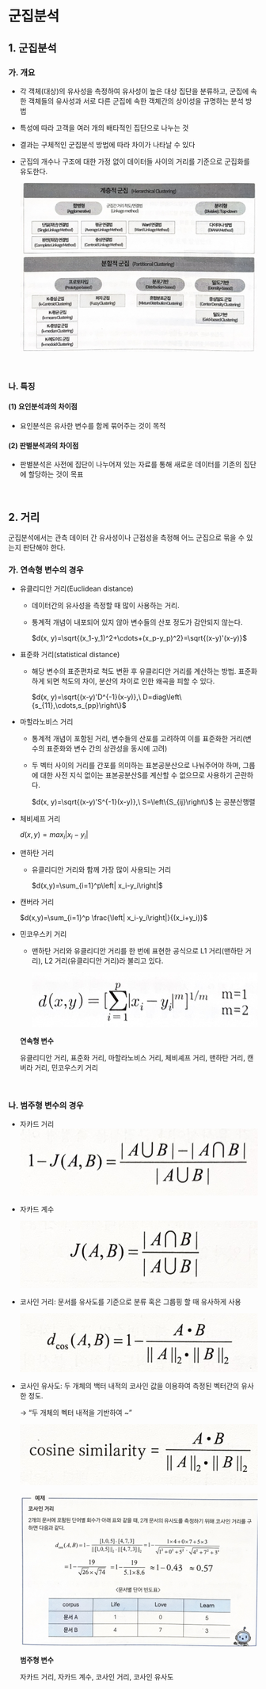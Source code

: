 # 군집분석

## 1. 군집분석

### 가. 개요

- 각 객체(대상)의 유사성을 측정하여 유사성이 높은 대상 집단을 분류하고, 군집에 속한 객체들의 유사성과 서로 다른 군집에 속한 객체간의 상이성을 규명하는 분석 방법

- 특성에 따라 고객을 여러 개의 배타적인 집단으로 나누는 것
  
- 결과는 구체적인 군집분석 방법에 따라 차이가 나타날 수 있다
  
- 군집의 개수나 구조에 대한 가정 없이 데이터들 사이의 거리를 기준으로 군집화를 유도한다.
    
    ![](../_images/Clustering/Clustering_19.jpeg)
    
</br>

### 나. 특징

#### (1) 요인분석과의 차이점

- 요인분석은 유사한 변수를 함께 묶어주는 것이 목적

#### (2) 판별분석과의 차이점

- 판별분석은 사전에 집단이 나누어져 있는 자료를 통해 새로운 데이터를 기존의 집단에 할당하는 것이 목표

</br>

## 2. 거리

군집분석에서는 관측 데이터 간 유사성이나 근접성을 측정해 어느 군집으로 묶을 수 있는지 판단해야 한다.

### 가. 연속형 변수의 경우

- 유클리디안 거리(Euclidean distance)
    - 데이터간의 유사성을 측정할 때 많이 사용하는 거리.
    - 통계적 개념이 내포되어 있지 않아 변수들의 산포 정도가 감안되지 않는다.
        
        $d(x, y)=\sqrt{(x_1-y_1)^2+\cdots+(x_p-y_p)^2}=\sqrt{(x-y)'(x-y)}$
        

- 표준화 거리(statistical distance)
    - 해당 변수의 표준편차로 척도 변환 후 유클리디안 거리를 계산하는 방법. 표준화하게 되면 척도의 차이, 분산의 차이로 인한 왜곡을 피할 수 있다.
        
        $d(x, y)=\sqrt{(x-y)'D^{-1}(x-y)},\ D=diag\left\{s_{11},\cdots,s_{pp}\right\}$
        

- 마할라노비스 거리
    - 통계적 개념이 포함된 거리, 변수들의 산포를 고려하여 이를 표준화한 거리(변수의 표준화와 변수 간의 상관성을 동시에 고려)
    - 두 벡터 사이의 거리를 간포를 의미하는 표본공분산으로 나눠주어야 하며, 그룹에 대한 사전 지식 없이는 표본공분산S를 계산할 수 없으므로 사용하기 곤란하다.
        
        $d(x, y)=\sqrt{(x-y)'S^{-1}(x-y)},\ S=\left\{S_{ij}\right\}$ 는 공분산행렬
        

- 체비셰프 거리
    
    $d(x,y)=max_i\left| x_i-y_i\right|$


- 맨하탄 거리
    - 유클리디안 거리와 함께 가장 많이 사용되는 거리
        
        $d(x,y)=\sum_{i=1}^p\left| x_i-y_i\right|$
        

- 캔버라 거리
    
    $d(x,y)=\sum_{i=1}^p \frac{\left| x_i-y_i\right|}{(x_i+y_i)}$
    

- 민코우스키 거리
    - 맨하탄 거리와 유클리디안 거리를 한 번에 표현한 공식으로 L1 거리(맨하탄 거리), L2 거리(유클리디안 거리)라 불리고 있다.
        
        ![](../_images/Clustering/Clustering_1.jpeg)
    
    **연속형 변수**

    유클리디안 거리, 표준화 거리, 마할라노비스 거리, 체비셰프 거리, 맨하탄 거리, 캔버라 거리, 민코우스키 거리

</br>

### 나. 범주형 변수의 경우

- 자카드 거리
        ![](../_images/Clustering/Clustering_2.jpeg)
    

- 자카드 계수
    
    ![](../_images/Clustering/Clustering_3.jpeg)
    

- 코사인 거리: 문서를 유사도를 기준으로 분류 혹은 그룹핑 할 때 유사하게 사용
    
    ![](../_images/Clustering/Clustering_4.jpeg)
    

- 코사인 유사도: 두 개체의 백터 내적의 코사인 값을 이용하여 측정된 벡터간의 유사한 정도.
    
    → “두 개체의 벡터 내적을 기반하여 ~”
    
    ![](../_images/Clustering/Clustering_5.jpeg)
    
    ![](../_images/Clustering/Clustering_6.jpeg)
    
    **범주형 변수**
    
    자카드 거리, 자카드 계수, 코사인 거리, 코사인 유사도

